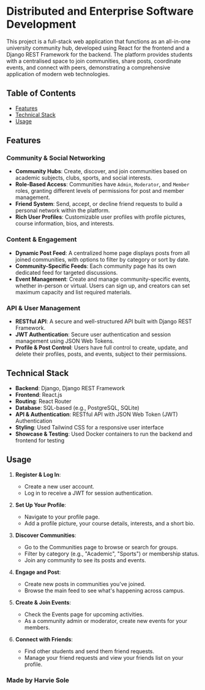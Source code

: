 # Distributed and Enterprise Software Development

This project is a full-stack web application that functions as an all-in-one university community hub, developed using React for the frontend and a Django REST Framework for the backend. The platform provides students with a centralised space to join communities, share posts, coordinate events, and connect with peers, demonstrating a comprehensive application of modern web technologies.

## Table of Contents
- [Features](#features)
- [Technical Stack](#technical-stack)
- [Usage](#usage)

## Features

### Community & Social Networking
- **Community Hubs**: Create, discover, and join communities based on academic subjects, clubs, sports, and social interests.
- **Role-Based Access**: Communities have `Admin`, `Moderator`, and `Member` roles, granting different levels of permissions for post and member management.
- **Friend System**: Send, accept, or decline friend requests to build a personal network within the platform.
- **Rich User Profiles**: Customizable user profiles with profile pictures, course information, bios, and interests.

### Content & Engagement
- **Dynamic Post Feed**: A centralized home page displays posts from all joined communities, with options to filter by category or sort by date.
- **Community-Specific Feeds**: Each community page has its own dedicated feed for targeted discussions.
- **Event Management**: Create and manage community-specific events, whether in-person or virtual. Users can sign up, and creators can set maximum capacity and list required materials.

### API & User Management
- **RESTful API**: A secure and well-structured API built with Django REST Framework.
- **JWT Authentication**: Secure user authentication and session management using JSON Web Tokens.
- **Profile & Post Control**: Users have full control to create, update, and delete their profiles, posts, and events, subject to their permissions.

## Technical Stack

- **Backend**: Django, Django REST Framework
- **Frontend**: React.js
- **Routing**: React Router
- **Database**: SQL-based (e.g., PostgreSQL, SQLite)
- **API & Authentication**: RESTful API with JSON Web Token (JWT) Authentication
- **Styling**: Used Tailwind CSS for a responsive user interface
- **Showcase & Testing**: Used Docker containers to run the backend and frontend for testing

## Usage

1.  **Register & Log In**:
    - Create a new user account.
    - Log in to receive a JWT for session authentication.

2.  **Set Up Your Profile**:
    - Navigate to your profile page.
    - Add a profile picture, your course details, interests, and a short bio.

3.  **Discover Communities**:
    - Go to the Communities page to browse or search for groups.
    - Filter by category (e.g., "Academic", "Sports") or membership status.
    - Join any community to see its posts and events.

4.  **Engage and Post**:
    - Create new posts in communities you've joined.
    - Browse the main feed to see what's happening across campus.

5.  **Create & Join Events**:
    - Check the Events page for upcoming activities.
    - As a community admin or moderator, create new events for your members.

6.  **Connect with Friends**:
    - Find other students and send them friend requests.
    - Manage your friend requests and view your friends list on your profile.

### Made by Harvie Sole

